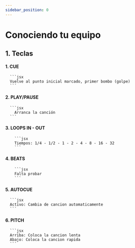 ```yaml
---
sidebar_position: 0
---
```


# Conociendo tu equipo

  ## 1. Teclas

  #### **1. CUE**
      ```jsx
      Vuelve al punto inicial marcado, primer bombo (golpe)
      ```

  #### **2. PLAY/PAUSE**
      ```jsx
        Arranca la canción
      ```

  #### **3. LOOPS IN - OUT** 
        ```jsx
        Tiempos: 1/4 - 1/2 - 1 - 2 - 4 - 8 - 16 - 32
        ```
  #### **4. BEATS** 
        ```jsx
        Falta probar
        ```
  #### **5. AUTOCUE** 
      ```jsx
      Activo: Cambia de cancion automaticamente
      ```
   #### **6. PITCH** 
      ```jsx
      Arriba: Coloca la cancion lenta
      Abajo: Coloca la cancion rapida
      ```

